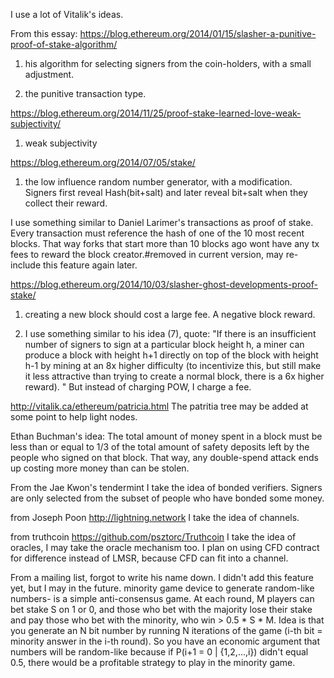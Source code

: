 I use a lot of Vitalik's ideas.

From this essay: https://blog.ethereum.org/2014/01/15/slasher-a-punitive-proof-of-stake-algorithm/

1) his algorithm for selecting signers from the coin-holders, with a small adjustment. 

2) the punitive transaction type. 

https://blog.ethereum.org/2014/11/25/proof-stake-learned-love-weak-subjectivity/

1) weak subjectivity 

https://blog.ethereum.org/2014/07/05/stake/

1) the low influence random number generator, with a modification. Signers first reveal Hash(bit+salt) and later reveal bit+salt when they collect their reward.


I use something similar to Daniel Larimer's transactions as proof of stake. Every transaction must reference the hash of one of the 10 most recent blocks. That way forks that start more than 10 blocks ago wont have any tx fees to reward the block creator.#removed in current version, may re-include this feature again later.

https://blog.ethereum.org/2014/10/03/slasher-ghost-developments-proof-stake/

1) creating a new block should cost a large fee. A negative block reward. 

2) I use something similar to his idea (7), quote: "If there is an insufficient number of signers to sign at a particular block height h, a miner can produce a block with height h+1 directly on top of the block with height h-1 by mining at an 8x higher difficulty (to incentivize this, but still make it less attractive than trying to create a normal block, there is a 6x higher reward). "
But instead of charging POW, I charge a fee. 

http://vitalik.ca/ethereum/patricia.html
The patritia tree may be added at some point to help light nodes.

Ethan Buchman's idea:
The total amount of money spent in a block must be less than or equal to 1/3 of the total amount of safety deposits left by the people who signed on that block. That way, any double-spend attack ends up costing more money than can be stolen. 

From the Jae Kwon's tendermint I take the idea of bonded verifiers. Signers are only selected from the subset of people who have bonded some money. 

from Joseph Poon http://lightning.network I take the idea of channels.

from truthcoin https://github.com/psztorc/Truthcoin I take the idea of oracles, I may take the oracle mechanism too. I plan on using CFD contract for difference instead of LMSR, because CFD can fit into a channel.





From a mailing list, forgot to write his name down. I didn't add this feature yet, but I may in the future.
minority game device to generate random-like numbers-
is a simple anti-consensus game. At each round, M players can bet stake S on 1 or 0, and those who bet with the majority lose their stake and pay those who bet with the minority, who win > 0.5 * S * M. Idea is that you generate an N bit number by running N iterations of the game (i-th bit = minority answer in the i-th round). So you have an economic argument that numbers will be random-like because if P(i+1 = 0 | {1,2,...,i}) didn't equal 0.5, there would be a profitable strategy to play in the minority game. 